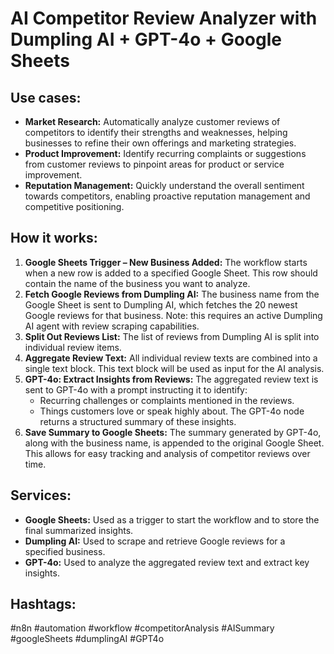 # AI Competitor Review Analyzer with Dumpling AI + GPT-4o + Google Sheets

## Use cases:

- **Market Research:** Automatically analyze customer reviews of competitors to identify their strengths and weaknesses, helping businesses to refine their own offerings and marketing strategies.
- **Product Improvement:** Identify recurring complaints or suggestions from customer reviews to pinpoint areas for product or service improvement.
- **Reputation Management:** Quickly understand the overall sentiment towards competitors, enabling proactive reputation management and competitive positioning.

## How it works:

1.  **Google Sheets Trigger – New Business Added:** The workflow starts when a new row is added to a specified Google Sheet. This row should contain the name of the business you want to analyze.
2.  **Fetch Google Reviews from Dumpling AI:** The business name from the Google Sheet is sent to Dumpling AI, which fetches the 20 newest Google reviews for that business. Note: this requires an active Dumpling AI agent with review scraping capabilities.
3.  **Split Out Reviews List:** The list of reviews from Dumpling AI is split into individual review items.
4.  **Aggregate Review Text:** All individual review texts are combined into a single text block. This text block will be used as input for the AI analysis.
5.  **GPT-4o: Extract Insights from Reviews:** The aggregated review text is sent to GPT-4o with a prompt instructing it to identify:
    *   Recurring challenges or complaints mentioned in the reviews.
    *   Things customers love or speak highly about.
    The GPT-4o node returns a structured summary of these insights.
6.  **Save Summary to Google Sheets:** The summary generated by GPT-4o, along with the business name, is appended to the original Google Sheet. This allows for easy tracking and analysis of competitor reviews over time.

## Services:

-   **Google Sheets:** Used as a trigger to start the workflow and to store the final summarized insights.
-   **Dumpling AI:** Used to scrape and retrieve Google reviews for a specified business.
-   **GPT-4o:** Used to analyze the aggregated review text and extract key insights.

## Hashtags:

#n8n #automation #workflow #competitorAnalysis #AISummary #googleSheets #dumplingAI #GPT4o

